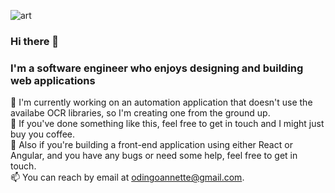 ![art](https://images.pexels.com/photos/305197/pexels-photo-305197.jpeg?cs=srgb&dl=pexels-daniel-frank-305197.jpg&fm=jpg)
### Hi there 👋

<!--
**Apiyo4/Apiyo4** is a ✨ _special_ ✨ repository because its `README.md` (this file) appears on your GitHub profile.

Here are some ideas to get you started:

- 🔭 I’m currently working on ...
- 🌱 I’m currently learning ...
- 👯 I’m looking to collaborate on ...
- 🤔 I’m looking for help with ...
- 💬 Ask me about ...
- 📫 How to reach me: ...
- 😄 Pronouns: ...
- ⚡ Fun fact: ...
-->
### I'm a software engineer who enjoys designing and building web applications
🔭 I'm currently working on an automation application that doesn't use the availabe OCR libraries, so I'm creating one from the ground up.\
🤔 If you've done something like this, feel free to get in touch and I might just buy you coffee.\
💬 Also if you're building a front-end application using either React or Angular, and you have any bugs or need some help, feel free to get in touch.\
📫 You can reach by email at odingoannette@gmail.com.
